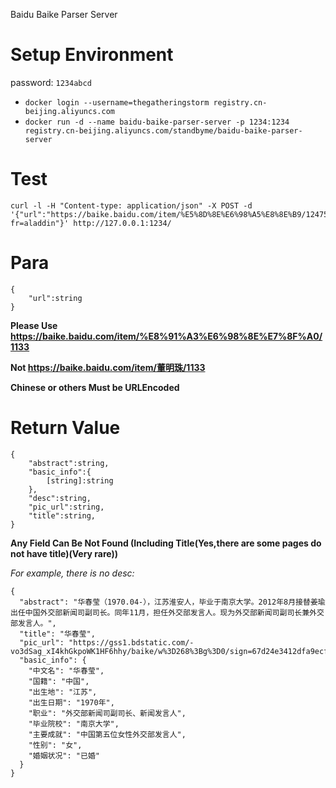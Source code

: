 Baidu Baike Parser Server
# Setup Environment
password: `1234abcd`
- `docker login --username=thegatheringstorm registry.cn-beijing.aliyuncs.com`
- `docker run -d --name baidu-baike-parser-server -p 1234:1234 registry.cn-beijing.aliyuncs.com/standbyme/baidu-baike-parser-server`
# Test
```
curl -l -H "Content-type: application/json" -X POST -d '{"url":"https://baike.baidu.com/item/%E5%8D%8E%E6%98%A5%E8%8E%B9/1247543?fr=aladdin"}' http://127.0.0.1:1234/
```

# Para
```
{
    "url":string
}
```

**Please Use https://baike.baidu.com/item/%E8%91%A3%E6%98%8E%E7%8F%A0/1133**

**Not https://baike.baidu.com/item/董明珠/1133**

**Chinese or others Must be URLEncoded**

# Return Value
```
{
    "abstract":string,
    "basic_info":{
        [string]:string
    },
    "desc":string,
    "pic_url":string,
    "title":string,
}
```
**Any Field Can Be Not Found (Including Title(Yes,there are some pages do not have title)(Very rare))**

*For example, there is no desc:*
```
{
  "abstract": "华春莹（1970.04-），江苏淮安人，毕业于南京大学。2012年8月接替姜瑜出任中国外交部新闻司副司长。同年11月，担任外交部发言人。现为外交部新闻司副司长兼外交部发言人。",
  "title": "华春莹",
  "pic_url": "https://gss1.bdstatic.com/-vo3dSag_xI4khGkpoWK1HF6hhy/baike/w%3D268%3Bg%3D0/sign=67d24e3412dfa9ecfd2e51115aeb903e/b03533fa828ba61e3dd2e4074234970a304e59dd.jpg",
  "basic_info": {
    "中文名": "华春莹",
    "国籍": "中国",
    "出生地": "江苏",
    "出生日期": "1970年",
    "职业": "外交部新闻司副司长、新闻发言人",
    "毕业院校": "南京大学",
    "主要成就": "中国第五位女性外交部发言人",
    "性别": "女",
    "婚姻状况": "已婚"
  }
}
```